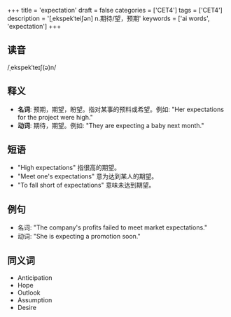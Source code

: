 +++
title = 'expectation'
draft = false
categories = ['CET4']
tags = ['CET4']
description = '[ˌekspekˈtei∫ən] n.期待/望，预期'
keywords = ['ai words', 'expectation']
+++

## 读音
/ˌekspekˈteɪʃ(ə)n/

## 释义
- **名词**: 预期，期望，盼望。指对某事的预料或希望。例如: "Her expectations for the project were high."
- **动词**: 期待，期望。例如: "They are expecting a baby next month."

## 短语
- "High expectations" 指很高的期望。
- "Meet one's expectations" 意为达到某人的期望。
- "To fall short of expectations" 意味未达到期望。

## 例句
- 名词: "The company's profits failed to meet market expectations."
- 动词: "She is expecting a promotion soon."

## 同义词
- Anticipation
- Hope
- Outlook
- Assumption
- Desire
